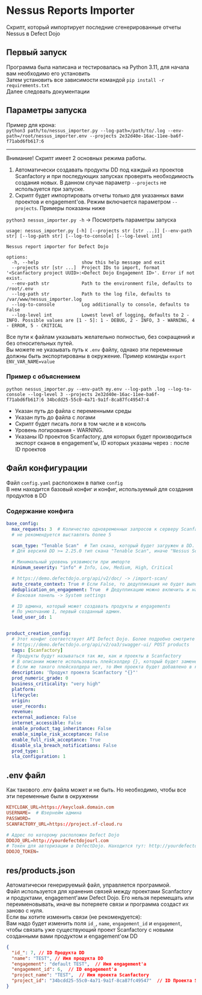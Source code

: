 # Nessus Reports Importer

Скрипт, который импортирует последние сгенерированные отчеты Nessus в Defect Dojo

## Первый запуск

Программа была написана и тестировалась на Python 3.11, для начала вам необходимо его установить  
Затем установить все зависимости командой `pip install -r requirements.txt`  
Далее следовать документации  

## Параметры запуска

Пример для крона:  
`python3 path/to/nessus_importer.py --log-path=/path/to/.log --env-path=/root/nessus_importer.env --projects 2e32d40e-16ac-11ee-ba6f-f71abd6fb617:6`

---

Внимание! Скрипт имеет 2 основных режима работы.

1. Автоматически создавать продукты DD под каждый из проектов Scanfactory и при последующих запусках проверять необходимость создания новых. В данном случае параметр `--projects` не используется при запуске.
2. Скрипт будет импортировать отчеты только для указанных вами проектов и engagement'ов. Режим включается параметром `--projects`. Примеры показаны ниже

`python3 nessus_importer.py -h` -> Посмотреть параметры запуска  

```text
usage: nessus_importer.py [-h] [--projects str [str ...]] [--env-path str] [--log-path str] [--log-to-console] [--log-level int]

Nessus report importer for Defect Dojo

options:
  -h, --help                show this help message and exit
  --projects str [str ...]  Project IDs to import, format '<Scanfactory project UUID>:<Defect Dojo Engagement ID>'. Error if not exist.
  --env-path str            Path to the environment file, defaults to /root/.env
  --log-path str            Path to the log file, defaults to /var/www/nessus_importer.log
  --log-to-console          Log additionally to console, defaults to False
  --log-level int           Lowest level of logging, defaults to 2 - INFO. Possible values are [1 - 5]: 1 - DEBUG, 2 - INFO, 3 - WARNING, 4 - ERROR, 5 - CRITICAL
```

Все пути к файлам указывать желательно полностью, без сокращений и без относительных путей.  
Вы можете не указывать путь к `.env` файлу, однако эти переменные должны быть экспортированы в окружение. Пример команды `export ENV_VAR_NAME=value`

### Пример с объяснением

`python nessus_importer.py --env-path my.env --log-path .log --log-to-console --log-level 3 --projects 2e32d40e-16ac-11ee-ba6f-f71abd6fb617:6 34bcdd25-55c0-4a71-9a1f-8ca87fc49547:4`

* Указан путь до файла с переменными среды
* Указан путь до файла с логами
* Скрипт будет писать логи в том числе и в консоль
* Уровень логирования - WARNING.
* Указаны ID проектов Scanfactory, для которых будет производиться экспорт сканов в engagement'ы, ID которых указаны через `:` после ID проектов

## Файл конфигурации

Файл `config.yaml` расположен в папке `config`  
В нем находится базовый конфиг и конфиг, используемый для создания продуктов в DD

### Содержание конфига

```yaml
base_config:
  max_requests: 3  # Количество одновременных запросов к серверу Scanfactory. min: 1, max: 10
  # не рекомендуется выставлять более 5

  scan_type: "Tenable Scan"  # Тип скана, который будет загружен в DD.
  # Для версияй DD >= 2.25.0 тип скана "Tenable Scan", иначе "Nessus Scan"

  # Минимальный уровень уязвимости при импорте
  minimum_severity: "info" # Info, Low, Medium, High, Critical

  # https://demo.defectdojo.org/api/v2/doc/ -> /import-scan/
  auto_create_context: True # Если False, то дедупликация не будет выполняться
  deduplication_on_engagement: True  # Дедупликацию можно включить и настроить тут
  # Боковая панель -> System settings

  # ID админа, который может создавать продукты и engagements
  # По умолчанию 1, первый созданный админ.
  lead_user_id: 1


product_creation_config:
  # Этот конфиг соответствует API Defect Dojo. Более подробно смотрите в документации
  # https://demo.defectdojo.org/api/v2/oa3/swagger-ui/ POST products
  tags: [Scanfactory]
  # Продукты будут называться так же, как и проекты в Scanfactory
  # В описании можете использовать плейсхолдер {}, который будет заменен на имя проекта
  # Если же такого плейсхолдера нет, то Имя проекта будет добавлено в конец строки
  description: 'Продукт проекта Scanfactory "{}"'
  prod_numeric_grade: 0
  business_criticality: "very high"
  platform:
  lifecycle:
  origin:
  user_records:
  revenue:
  external_audience: False
  internet_accessible: False
  enable_product_tag_inheritance: False
  enable_simple_risk_acceptance: False
  enable_full_risk_acceptance: True
  disable_sla_breach_notifications: False
  prod_type: 1
  sla_configuration: 1
```

## .env файл

Как такового .env файла может и не быть. Но необходимо, чтобы все эти переменные были в окружении

```conf
KEYCLOAK_URL=https://keycloak.domain.com
USERNAME=  # Юзернейм админа
PASSWORD=
SCANFACTORY_URL=https://project.sf-cloud.ru

# Адрес по которому расположен Defect Dojo
DDOJO_URL=http://yourdefectdojourl.com
# Токен для авторизации в DefectDojo. Находится тут: http://yourdefectdojourl.com/api/key-v2
DDOJO_TOKEN=
```

## res/products.json

Автоматически генерируемый файл, управляется программой.  
Файл используется для хранения связей между проектами Scanfactory и продуктами, engagement'ами Defect Dojo. Его нельзя перемещать или переименовывать, иначе вы потеряете связи и программа создаст их заново с нуля.  
Если вы хотите изменить связи (не рекомендуется):  
Вам надо будет изменить поля `id_`, `name`, `engagement_id` и `engagement`, чтобы связать уже существующий проект Scanfactory с новыми созданными вами продуктом и engagement'ом DD  

```json
{
  "id_": 7, // ID Продукта DD
  "name": "TEST", // Имя продукта DD
  "engagement": "default TEST",  // Имя engagement'a
  "engagement_id": 6,  // ID engagement'a
  "project_name": "TEST",  // Имя проекта Scanfactory
  "project_id": "34bcdd25-55c0-4a71-9a1f-8ca87fc49547"  // ID Проекта Scanfactory
}
```
